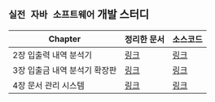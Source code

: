 ## `실전 자바 소프트웨어` 개발 스터디



| Chapter                       | 정리한 문서                                                  | 소스코드                                                     |
| ----------------------------- | ------------------------------------------------------------ | ------------------------------------------------------------ |
| 2장 입출력 내역 분석기        | [링크](https://github.com/wooko5/Real-World-Software-Development/blob/main/2021.08.09%20%EC%8B%A4%EC%A0%84%EC%9E%90%EB%B0%94%EA%B0%9C%EB%B0%9C2%EC%9E%A5.md) | [링크](https://github.com/wooko5/Real-World-Software-Development/tree/main/Real-World-Software-Development-Chapter2) |
| 3장 입출금 내역 분석기 확장판 | [링크](https://github.com/wooko5/Real-World-Software-Development/blob/main/2021.08.12%20%EC%8B%A4%EC%A0%84%EC%9E%90%EB%B0%94%EA%B0%9C%EB%B0%9C3%EC%9E%A5.md) | [링크](https://github.com/wooko5/Real-World-Software-Development/tree/main/Real-World-Software-Development-Chapter3) |
| 4장 문서 관리 시스템          | [링크](https://github.com/wooko5/Real-World-Software-Development/blob/main/2021.08.17%20%EC%8B%A4%EC%A0%84%EC%9E%90%EB%B0%94%EA%B0%9C%EB%B0%9C%204%EC%9E%A5.md) | [링크](https://github.com/wooko5/Real-World-Software-Development/tree/main/Real-World-Software-Development-Chapter4) |

